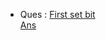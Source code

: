 * Ques : [First set bit](https://practice.geeksforgeeks.org/problems/find-first-set-bit-1587115620/1/?track=DSASP-BitMagic&batchId=154)<br>
  [Ans](/bit_m/first_set_bit.cpp)
